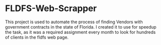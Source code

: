 # FLDFS-Web-Scrapper
This project is used to automate the process of finding Vendors with government contracts in the state of Florida. I created it to use for speedup the task, as it was a required assignment every month to look for hundreds of clients in the fldfs web page.
